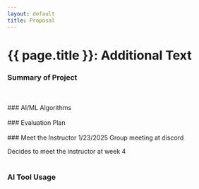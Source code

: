 ```yaml
---
layout: default
title: Proposal
---
```


# {{ page.title }}: Additional Text
### Summary of Project
<br>
<br>
### AI/ML Algorithms
<br>
<br>
### Evaluation Plan
<br>
<br>
### Meet the Instructor
1/23/2025 Group meeting at discord


Decides to meet the instructor at week 4
<br>
<br>
### AI Tool Usage
<br>
<br>

